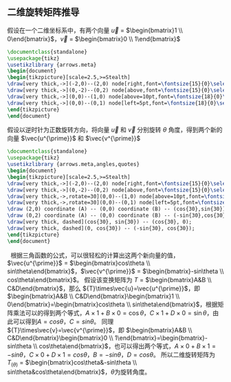 ## 二维旋转矩阵推导
假设在一个二维坐标系中，有两个向量 $\vec{u}$ = $\begin{bmatrix}1 \\ 0\end{bmatrix}$，$\vec{v}$ = $\begin{bmatrix}0 \\ 1\end{bmatrix}$
&nbsp;
```latex {cmd=true hide}
\documentclass{standalone}
\usepackage{tikz}
\usetikzlibrary {arrows.meta}
\begin{document}
\begin{tikzpicture}[scale=2.5,>=Stealth]
\draw[very thick,->](-2,0)--(2,0) node[right,font=\fontsize{15}{0}\selectfont]{x};
\draw[very thick,->](0,-2)--(0,2) node[above,font=\fontsize{15}{0}\selectfont]{y};
\draw[very thick,->](0,0)--(1,0) node[above=10pt,font=\fontsize{18}{0}\selectfont]{$\vec{u}$};
\draw[very thick,->](0,0)--(0,1) node[left=5pt,font=\fontsize{18}{0}\selectfont]{$\vec{v}$};
\end{tikzpicture}
\end{document}
```
假设以逆时针为正数旋转方向，将向量 $\vec{u}$ 和 $\vec{v}$ 分别旋转 $\theta$ 角度，得到两个新的向量 $\vec{u^{\prime}}$ 和 $\vec{v^{\prime}}$
&nbsp;
```latex {cmd=true hide}
\documentclass{standalone}
\usepackage{tikz}
\usetikzlibrary {arrows.meta,angles,quotes}
\begin{document}
\begin{tikzpicture}[scale=2.5,>=Stealth]
\draw[very thick,->](-2,0)--(2,0) node[right,font=\fontsize{15}{0}\selectfont]{x};
\draw[very thick,->](0,-2)--(0,2) node[above,font=\fontsize{15}{0}\selectfont]{y};
\draw[very thick,->,rotate=30](0,0)--(1,0) node[above=10pt,font=\fontsize{18}{0}\selectfont]{$\vec{u^{\prime}}$};
\draw[very thick,->,rotate=30](0,0)--(0,1) node[left=5pt,font=\fontsize{18}{0}\selectfont]{$\vec{v^{\prime}}$};
\draw (2,0) coordinate (A) -- (0,0) coordinate (B) -- (cos{30},sin{30}) coordinate (C) pic[draw, very thick,angle radius=9mm,"$\theta$",font=\fontsize{12}{0}\selectfont]{angle};
\draw (0,2) coordinate (A) -- (0,0) coordinate (B) -- (-sin{30},cos{30}) coordinate (C) pic[draw, very thick,angle radius=9mm,"$\theta$",font=\fontsize{12}{0}\selectfont]{angle};
\draw[very thick, dashed](cos{30}, sin{30}) -- (cos{30}, 0);
\draw[very thick, dashed](0, cos{30}) -- (-sin{30}, cos{30});
\end{tikzpicture}
\end{document}
```
&nbsp;
根据三角函数的公式，可以很轻松的计算出这两个新向量的值，$\vec{u^{\prime}}$ = $\begin{bmatrix}cos\theta \\ sin\theta\end{bmatrix}$，$\vec{v^{\prime}}$ = $\begin{bmatrix}-sin\theta \\ cos\theta\end{bmatrix}$。
假设该变换矩阵为 ${T}$ =  $\begin{bmatrix}A&B \\ C&D\end{bmatrix}$，那么 ${T}\times\vec{u}=\vec{u^{\prime}}$，即 $\begin{bmatrix}A&B \\ C&D\end{bmatrix}\begin{bmatrix}1 \\ 0\end{bmatrix}=\begin{bmatrix}cos\theta \\ sin\theta\end{bmatrix}$，根据矩阵乘法可以的得到两个等式，$A\times1+B\times0=\cos\theta$，$C\times1+D\times0=\sin\theta$，由此可以得到$A=cos\theta$，$C=sin\theta$。
同理 ${T}\times\vec{v}=\vec{v^{\prime}}$，即 $\begin{bmatrix}A&B \\ C&D\end{bmatrix}\begin{bmatrix}0 \\ 1\end{bmatrix}=\begin{bmatrix}-sin\theta \\ cos\theta\end{bmatrix}$，也可以得出两个等式，$A\times0+B\times1=-sin\theta$，$C\times0+D\times1=cos\theta$，$B=-sin\theta$，$D=cos\theta$。
所以二维旋转矩阵为$T_{(\theta)}$ = $\begin{bmatrix}cos\theta&-sin\theta \\ sin\theta&cos\theta\end{bmatrix}$，$\theta$为旋转角度。